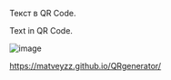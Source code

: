 Текст в QR Code.

Text in QR Code.

![image](https://github.com/user-attachments/assets/1e7a9d6a-1d9c-47c0-a6cb-e099e111aa23)

https://matveyzz.github.io/QRgenerator/
